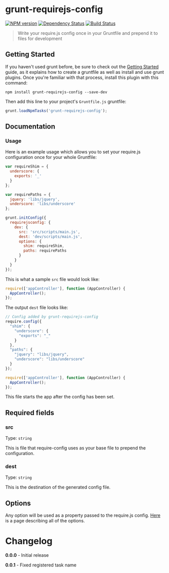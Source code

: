 # grunt-requirejs-config
[![NPM version](https://badge.fury.io/js/grunt-requirejs-config.png)](http://badge.fury.io/js/grunt-requirejs-config)
[![Dependency Status](https://gemnasium.com/ChrisWren/grunt-requirejs-config.png)](https://gemnasium.com/ChrisWren/grunt-requirejs-config)
[![Build Status](https://travis-ci.org/ChrisWren/grunt-requirejs-config.png)](https://travis-ci.org/ChrisWren/grunt-requirejs-config)

> Write your require.js config once in your Gruntfile and prepend it to files for development

## Getting Started
If you haven't used grunt before, be sure to check out the [Getting Started](http://gruntjs.com/getting-started) guide, as it explains how to create a gruntfile as well as install and use grunt plugins. Once you're familiar with that process, install this plugin with this command:
```shell
npm install grunt-requirejs-config --save-dev
```

Then add this line to your project's `Gruntfile.js` gruntfile:

```javascript
grunt.loadNpmTasks('grunt-requirejs-config');
```

## Documentation

### Usage
Here is an example usage which allows you to set your require.js configuration once for your whole Gruntfile:
```js
var requireShim = { 
  underscore: { 
    exports: '_'
  }
};

var requirePaths = { 
  jquery: 'libs/jquery',
  underscore: 'libs/underscore'
};

grunt.initConfig({
  requirejsconfig: {
    dev: {
      src: 'src/scripts/main.js',
      dest: 'dev/scripts/main.js',
      options: {
        shim: requireShim,
        paths: requirePaths
      }
    }
  }
});
```
This is what a sample `src` file would look like:
```javascript
require(['appController'], function (AppController) {
  AppController();
});
```
The output `dest` file looks like:
```javascript
// Config added by grunt-requirejs-config
require.config({
  "shim": {
    "underscore": {
      "exports": "_"
    }
  },
  "paths": {
    "jquery": "libs/jquery",
    "underscore": "libs/underscore"
  }
});

require(['appController'], function (AppController) {
  AppController();
});
```
This file starts the app after the config has been set.
## Required fields
### src
Type: `string`

This is file that require-config uses as your base file to prepend the configuration.

### dest
Type: `string`

This is the destination of the generated config file.

## Options

Any option will be used as a property passed to the require.js config. [Here](https://github.com/jrburke/r.js/blob/master/build/example.build.js) is a page describing all of the options.

# Changelog

**0.0.0** - Initial release

**0.0.1** - Fixed registered task name
